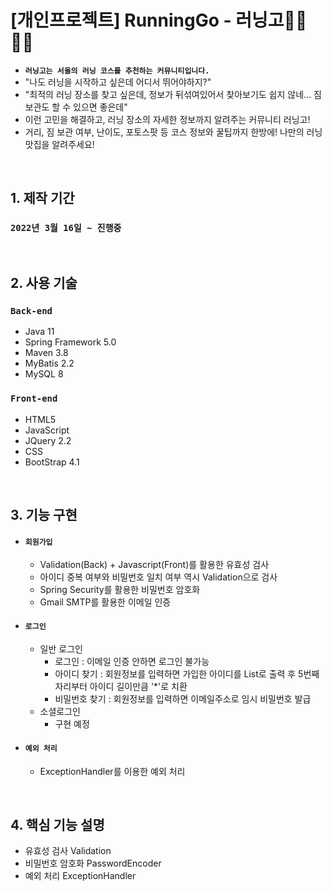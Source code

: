 # [개인프로젝트] RunningGo - 러닝고🏃‍♀️🏃‍♂️
- <b>`러닝고는 서울의 러닝 코스를 추천하는 커뮤니티입니다.`</b>
- "나도 러닝을 시작하고 싶은데 어디서 뛰어야하지?"
- "최적의 러닝 장소를 찾고 싶은데, 정보가 뒤섞여있어서 찾아보기도 쉽지 않네... 짐보관도 할 수 있으면 좋은데"
- 이런 고민을 해결하고, 러닝 장소의 자세한 정보까지 알려주는 커뮤니티 러닝고!
- 거리, 짐 보관 여부, 난이도, 포토스팟 등 코스 정보와 꿀팁까지 한방에! 나만의 러닝 맛집을 알려주세요!

<br>

## 1. 제작 기간
### `2022년 3월 16일 ~ 진행중`

<br>

## 2. 사용 기술
### `Back-end`
- Java 11
- Spring Framework 5.0
- Maven 3.8
- MyBatis 2.2
- MySQL 8

### `Front-end`
  - HTML5
  - JavaScript
  - JQuery 2.2
  - CSS
  - BootStrap 4.1

<br>

## 3. 기능 구현
- #### `회원가입`
	- Validation(Back) + Javascript(Front)를 활용한 유효성 검사
	- 아이디 중복 여부와 비밀번호 일치 여부 역시 Validation으로 검사
	- Spring Security를 활용한 비밀번호 암호화
	- Gmail SMTP를 활용한 이메일 인증

- #### `로그인`
	- 일반 로그인
		- 로그인 : 이메일 인증 안하면 로그인 불가능
		- 아이디 찾기 : 회원정보를 입력하면 가입한 아이디를 List로 출력 후 5번째 자리부터 아이디 길이만큼 '*'로 치환
		- 비밀번호 찾기 : 회원정보를 입력하면 이메일주소로 임시 비밀번호 발급
	- 소셜로그인
		- 구현  예정

- #### `예외 처리`
	- ExceptionHandler를 이용한 예외 처리

<br>

## 4. 핵심 기능 설명
- 유효성 검사 Validation
- 비밀번호 암호화 PasswordEncoder
- 예외 처리 ExceptionHandler
